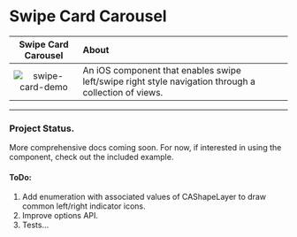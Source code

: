 # Swipe Card Carousel

| Swipe Card Carousel | About |
|:-------------------:|:------|
| ![swipe-card-demo](https://cloud.githubusercontent.com/assets/5419021/19255409/a00f637c-8f2b-11e6-94b6-ad102efcfe93.gif) | An iOS component that enables swipe left/swipe right style navigation through a collection of views. 

---

### Project Status.
More comprehensive docs coming soon. For now, if interested in using the component, check out the included example.

#### ToDo:

1. Add enumeration with associated values of CAShapeLayer to draw common left/right indicator icons.
2. Improve options API.
3. Tests...





